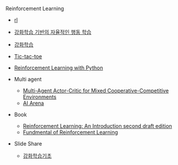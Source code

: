 Reinforcement Learning

- [rl](https://github.com/aikorea/awesome-rl)

- [강화학습 기반의 자율적인 행동 학습](http://www.gameai.net/Article/RLAgent/RLAgent.htm)

- [강화학습](http://solarisailab.com/archives/57)

- [Tic-tac-toe](https://github.com/haje01/gym-tictactoe)

- [Reinforcement Learning with Python](https://towardsdatascience.com/reinforcement-learning-with-python-8ef0242a2fa2)

- Multi agent

  - [Multi-Agent Actor-Critic for Mixed Cooperative-Competitive Environments](https://github.com/openai/multiagent-particle-envs)
  - [AI Arena](https://github.com/hilkoc/ai_arena)

- Book

  - [Reinforcement Learning: An Introduction second draft edition](http://incompleteideas.net/book/bookdraft2017nov5.pdf)
  - [Fundmental of Reinforcement Learning](https://dnddnjs.gitbooks.io/rl/content/index.html)

- Slide Share

  - [강화학습기초](https://www.slideshare.net/CurtPark1/dqn-reinforcement-learning-from-basics-to-dqn)

